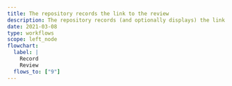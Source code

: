 ```yaml
---
title: The repository records the link to the review
description: The repository records (and optionally displays) the link to the review
date: 2021-03-08
type: workflows
scope: left_node
flowchart:
  label: |
    Record
    Review
  flows_to: ["9"]
---
```


